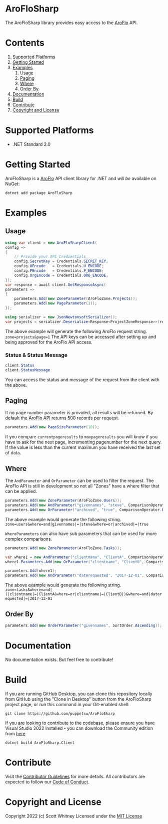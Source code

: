 # AroFloSharp

The AroFloSharp library provides easy access to the [AroFlo](https://www.aroflo.com) API.

# Contents
1. [Supported Platforms](#supported-platforms)
2. [Getting Started](#getting-started)
3. [Examples](#examples)
   1. [Usage](#usage)
   2. [Paging](#paging)
   3. [Where](#where)
   4. [Order By](#order-by)
4. [Documentation](#documentation)
5. [Build](#build)
6. [Contribute](#contribute)
7. [Copyright and License](#copyright-and-license)

# Supported Platforms
* .NET Standard 2.0

# Getting Started

AroFloSharp is a [AroFlo](https://www.aroflo.com) API client library for .NET and *will be* available on NuGet:

`
dotnet add package AroFloSharp
`

# Examples

## Usage

```cs
using var client = new AroFloSharpClient(
config =>
{
    // Provide your API Credientials
    config.SecretKey = Credentials.SECRET_KEY;
    config.UEncode   = Credentials.U_ENCODE;
    config.PEncode   = Credentials.P_ENCODE;
    config.OrgEncode = Credentials.ORG_ENCODE;
});
var response = await client.GetResponseAsync(
parameters =>
{
    parameters.Add(new ZoneParameter(AroFloZone.Projects));
    parameters.Add(new PageParameter(1));
});

using serializer = new JsonNewtonsoftSerializer();
var projects = serializer.Deserialize<Response<ProjectZoneResponse>>(response);
```

The above example will generate the following AroFlo request string. `zone=projects&page=1` The API keys can be accessed after setting up and being approved for the AroFlo API access.

### Status & Status Message

```cs
client.Status
client.StatusMessage
```

You can access the status and message of the request from the client with the above.

## Paging

If no page number parameter is provided, all results will be returned. By default the [AroFlo API](https://apidocs.aroflo.com/?version=latest#paging-in-aroflo-api) returns 500 records per request.

```cs
parameters.Add(new PageSizeParameter(10));
```

If you compare `currentpageresults` to `maxpageresults` you will know if you have to ask for the next page, incrementing pagenumber for the next query. If the value is less than the current maximum you have received the last set of data.

## Where

The `AndParameter` and `OrParameter` can be used to filter the request. The AroFlo API is still in development so not all "Zones" have a where filter that can be applied. 

```cs
parameters.Add(new ZoneParameter(AroFloZone.Users));
parameters.Add(new AndParameter("givennames", "steve", ComparisonOperator.Equal));
parameters.Add(new OrParameter("archived", "true", ComparisonOperator.Equal));
```

The above example would generate the following string.
`zone=users&where=and|givennames|=|steve&where=or|archived|=|true`

`WhereParameters` can also have sub parameters that can be used for more complex comparisons.

```cs
parameters.Add(new ZoneParameter(AroFloZone.Tasks));

var where1 = new AndParameter("clientname", "ClientA", ComparisonOperator.Equal);
where1.Parameters.Add(new OrParameter("clientname", "ClientB", ComparisonOperator.Equal));

parameters.Add(where1);
parameters.Add(new AndParameter("daterequested", "2017-12-01", ComparisonOperator.Equal));
```

The above example would generate the following string.
`zone=tasks&where=and|(|clientname|=|ClientA&where=or|clientname|=|ClientB|)&where=and|daterequested|=|2017-12-01`

## Order By

```cs
parameters.Add(new OrderParameter("givennames", SortOrder.Ascending));
```

# Documentation

No documentation exists. But feel free to contribute!

# Build

If you are running GitHub Desktop, you can clone this repository locally from
GitHub using the "Clone in Desktop" button from the AroFloSharp project page,
or run this command in your Git-enabled shell:

`git clone https://github.com/puppetsw/AroFloSharp`

If you are looking to contribute to the codebase, please ensure you have Visual
Studio 2022 installed - you can download the Community edition from
[here](https://visualstudio.microsoft.com/vs/)

`dotnet build AroFloSharp.Client`

# Contribute
Visit the [Contributor Guidelines](https://github.com/puppetsw/AroFloSharp/blob/master/CONTRIBUTING.md)
for more details. All contributors are expected to follow our
[Code of Conduct](https://github.com/puppetsw/AroFloSharp/blob/master/CODE_OF_CONDUCT.md).

# Copyright and License

Copyright 2022 (c) Scott Whitney
Licensed under the [MIT License](LICENSE.md)
